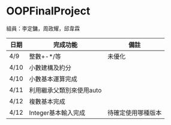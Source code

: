 # OOPFinalProject
組員：李定鏞，周政耀，邱韋霖

| 日期| 完成功能| 備註 |
| ------| ------ | ------ |
| 4/9 | 整數+-*/等 | 未優化 |
| 4/10 | 小數建構及約分 | |
| 4/10 | 小數基本運算完成 | |
| 4/11 | 利用繼承父類別來使用auto | |
| 4/12 | 複數基本完成 | |
| 4/12 | Integer基本輸入完成 | 待確定使用哪種版本 |
